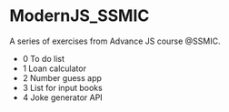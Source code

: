 # ModernJS_SSMIC
A series of exercises from Advance JS course @SSMIC.

* 0 To do list
* 1 Loan calculator
* 2 Number guess app
* 3 List for input books
* 4 Joke generator API
